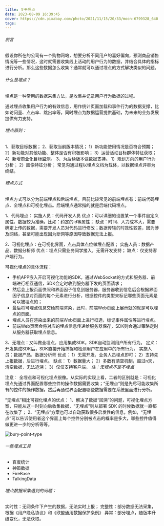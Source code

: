 ```yaml
---
title: 关于埋点
date: 2023-08-09 16:39:45
cover: https://cdn.pixabay.com/photo/2021/11/15/20/33/moon-6799328_640.jpg
tags:
---
```


###### 前言

假设你所在的公司有一个购物网站，想要分析不同用户的喜好偏向，预测商品销售情况等一些情况，这时就需要收集线上活动的用户行为的数据，并结合具体的指标进行分析。那么这些数据怎么收集？通常就可以通过埋点的方式解决类似的问题。

###### 什么是埋点？
埋点是一种常用的数据采集方法，是收集并记录用户行为数据的过程。

通过埋点收集用户行为的有效信息，用作统计页面加载和事件行为的数据支撑，比如访问量、点击率、跳出率等，同时埋点为数据运营提供基础，为未来的业务发展提供有力支持。

###### 埋点原则：
1、获取目标数据；
2、获取当前版本情况；
    1）新功能使用情况是否符合预期；
    2）新功能对其他功能、整体是否有积极影响；
    3）运营活动目标群体特征获取；
    4）新增商业化目标监测。
3、为后续版本做数据支持。
    1）规划方向的用户行为分析；
    2）画像特征分析；
常见沟通过程以埋点文档为载体，以数据埋点评审为终结。

###### 埋点方式
埋点方式可以分为前端埋点和后端埋点，目前比较常见的前端埋点有：前端代码埋点、全埋点和可视化埋点。后端埋点通常指的就是后端代码埋点。

1、代码埋点：
实施人员：代码开发人员
优点：可以详细的设置某一个事件自定义属性，数据较为准确，比如：约定的id等属性；
缺点：时间、人力成本大，需要确定上传的数据，需要开发人员对代码进行修改；数据传输的时效性较差，因为涉及网络，甚至可能出现因为断网等原因导致数据无法上报。

2、可视化埋点：在可视化界面，点击具体点位做埋点配置；
实施人员：数据产品、数据分析师
优点：埋点只需业务同学接入，无需开发支持；
缺点：仅支持客户端行为。

可视化埋点的具体流程：
- 手机APP嵌入开启可视化功能的SDK，通过WebSocket的方式和服务器、前端进行相互通信，SDK会定时收到服务器下发的页面请求；
- 然后会上报页面快照和界面因子信息到服务器，服务器收到信息后会根据界面因子信息对页面的每个元素进行分析，根据控件的类型来标记哪些页面元素是可以被埋点的；
- 最后将可埋点信息交给前端渲染，此时，前端Web页面上展示就的就是可以埋点的页面。
- 埋点人员在渲染出来的前端Web页面上进行框选，标记事件属性等进行埋点。
- 前端Web页面会将对应的埋点信息传递给服务器保存，SDK则会通过策略定时从服务器获取埋点信息。

3、无埋点：又叫做全埋点，应用集成SDK，SDK自动监测用户所有行为。
定义：开发集成SDK后，SDK直接开始捕捉和检测用户在应用中的所有行为。
实施人员：数据产品、数据分析师
优点：
    1）无需开发，业务人员埋点即可；
    2）支持先上报数据，后进行埋点。
缺点：
    1）数据量大；
    2）多数有清空机制，超过n天，清空数据，无法追溯；
    3）仅仅支持客户端。
*注：无埋点不是不埋点*

注意：
全埋点和可视化埋点很像。从实际的实现上看，二者的区别就是：可视化埋点先通过界面配置哪些控件的操作数据需要收集；“无埋点”则是先尽可能收集所有的控件的操作数据，然后再通过界面配置哪些数据需要在系统里面进行分析。

“无埋点”相比可视化埋点的优点：
1、解决了数据“回溯”的问题，可视化埋点方案，只能从这一时刻向后收集数据，“无埋点”则从部署 SDK 的时候数据就一直都在收集了；
2、“无埋点”方案也可以自动获取很多启发性的信息，例如，“无埋点”可以告诉使用者这个界面上每个控件分别被点击的概率是多大，哪些控件值得做更进一步的分析等等。

![bury-point-type](bury_point_type.jpg)

###### 一些埋点工具
- 百度统计
- 神策数据
- FireBase
- TalkingData

###### 埋点数据采集遇到的问题：
实时性：无网条件下产生的数据，无法实时上报；
完整性：部分数据无法采集，根据《用户隐私协议》和《欧盟通用数据保护条例》
异常：部分埋点，随版本升级变化，无法获取。